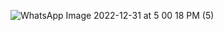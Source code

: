 ![WhatsApp Image 2022-12-31 at 5 00 18 PM (5)](https://user-images.githubusercontent.com/98376417/210148812-cc3ecb9b-476b-426a-b134-2f1edfd03ee9.jpeg)
